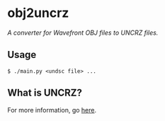 # obj2uncrz

_A converter for Wavefront OBJ files to UNCRZ files._

## Usage

    $ ./main.py <undsc file> ...

## What is UNCRZ?

For more information, go [here][0].

[0]: https://github.com/VisualMelon/Marsens

